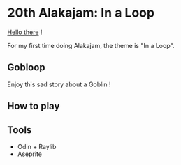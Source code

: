 # 20th Alakajam: In a Loop

[Hello there](https://www.youtube.com/watch?v=rEq1Z0bjdwc&t=8) !

For my first time doing Alakajam, the theme is "In a Loop".

## Gobloop

Enjoy this sad story about a Goblin !

## How to play

## Tools

- Odin + Raylib
- Aseprite

